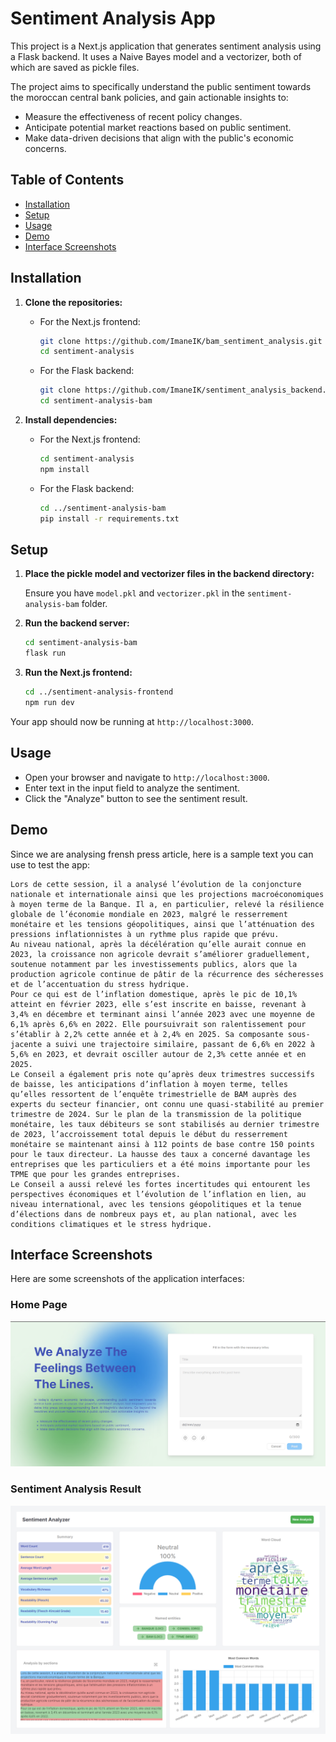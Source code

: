 # Sentiment Analysis App

This project is a Next.js application that generates sentiment analysis using a Flask backend. It uses a Naive Bayes model and a vectorizer, both of which are saved as pickle files.

The project aims to specifically understand the public sentiment towards the moroccan central bank policies, and gain actionable insights to:

-  Measure the effectiveness of recent policy changes.
-  Anticipate potential market reactions based on public sentiment.
-  Make data-driven decisions that align with the public's economic concerns.

## Table of Contents

- [Installation](#installation)
- [Setup](#setup)
- [Usage](#usage)
- [Demo](#demo)
- [Interface Screenshots](#interface-screenshots)


## Installation

1. **Clone the repositories:**

    - For the Next.js frontend:

      ```bash
      git clone https://github.com/ImaneIK/bam_sentiment_analysis.git
      cd sentiment-analysis
      ```

    - For the Flask backend:

      ```bash
      git clone https://github.com/ImaneIK/sentiment_analysis_backend.git
      cd sentiment-analysis-bam
      ```

2. **Install dependencies:**

    - For the Next.js frontend:

      ```bash
      cd sentiment-analysis
      npm install
      ```

    - For the Flask backend:

      ```bash
      cd ../sentiment-analysis-bam
      pip install -r requirements.txt
      ```

## Setup

1. **Place the pickle model and vectorizer files in the backend directory:**

    Ensure you have `model.pkl` and `vectorizer.pkl` in the `sentiment-analysis-bam` folder.

2. **Run the backend server:**

    ```bash
    cd sentiment-analysis-bam
    flask run
    ```

3. **Run the Next.js frontend:**

    ```bash
    cd ../sentiment-analysis-frontend
    npm run dev
    ```

Your app should now be running at `http://localhost:3000`.

## Usage

- Open your browser and navigate to `http://localhost:3000`.
- Enter text in the input field to analyze the sentiment.
- Click the "Analyze" button to see the sentiment result.

## Demo

Since we are analysing frensh press article, here is a sample text you can use to test the app:

```plaintext
Lors de cette session, il a analysé l’évolution de la conjoncture nationale et internationale ainsi que les projections macroéconomiques à moyen terme de la Banque. Il a, en particulier, relevé la résilience globale de l’économie mondiale en 2023, malgré le resserrement monétaire et les tensions géopolitiques, ainsi que l’atténuation des pressions inflationnistes à un rythme plus rapide que prévu.
Au niveau national, après la décélération qu’elle aurait connue en 2023, la croissance non agricole devrait s’améliorer graduellement, soutenue notamment par les investissements publics, alors que la production agricole continue de pâtir de la récurrence des sécheresses et de l’accentuation du stress hydrique.
Pour ce qui est de l’inflation domestique, après le pic de 10,1% atteint en février 2023, elle s’est inscrite en baisse, revenant à 3,4% en décembre et terminant ainsi l’année 2023 avec une moyenne de 6,1% après 6,6% en 2022. Elle poursuivrait son ralentissement pour s’établir à 2,2% cette année et à 2,4% en 2025. Sa composante sous-jacente a suivi une trajectoire similaire, passant de 6,6% en 2022 à 5,6% en 2023, et devrait osciller autour de 2,3% cette année et en 2025.
Le Conseil a également pris note qu’après deux trimestres successifs de baisse, les anticipations d’inflation à moyen terme, telles qu’elles ressortent de l’enquête trimestrielle de BAM auprès des experts du secteur financier, ont connu une quasi-stabilité au premier trimestre de 2024. Sur le plan de la transmission de la politique monétaire, les taux débiteurs se sont stabilisés au dernier trimestre de 2023, l’accroissement total depuis le début du resserrement monétaire se maintenant ainsi à 112 points de base contre 150 points pour le taux directeur. La hausse des taux a concerné davantage les entreprises que les particuliers et a été moins importante pour les TPME que pour les grandes entreprises.
Le Conseil a aussi relevé les fortes incertitudes qui entourent les perspectives économiques et l’évolution de l’inflation en lien, au niveau international, avec les tensions géopolitiques et la tenue d’élections dans de nombreux pays et, au plan national, avec les conditions climatiques et le stress hydrique.
```

## Interface Screenshots

Here are some screenshots of the application interfaces:

### Home Page

![Home Page](https://github.com/ImaneIK/bam_sentiment_analysis/blob/main/form.png)

### Sentiment Analysis Result

![Sentiment Analysis Result](https://github.com/ImaneIK/bam_sentiment_analysis/blob/main/dashboard.png)
